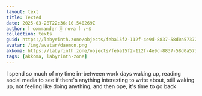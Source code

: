 ```yaml
---
layout: text
title: Texted
date: 2025-03-28T22:36:10.540269Z
author: ⸸ commander ░ nova ⸸ :~$
collection: texts
guid: https://labyrinth.zone/objects/feba15f2-112f-4e9d-8837-58d0a5737201
avatar: /img/avatar/daemon.png
akkoma: https://labyrinth.zone/objects/feba15f2-112f-4e9d-8837-58d0a5737201
tags: [akkoma, labyrinth-zone]
---
```


<p>I spend so much of my time in-between work days waking up, reading social media to see if there's anything interesting to write about, still waking up, not feeling like doing anything, and then ope, it's time to go back</p>
